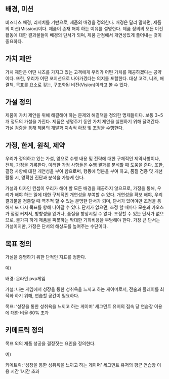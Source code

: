 
## 배경, 미션

비즈니스 배경, 리서치를 기반으로, 제품의 배경을 정의한다. 배경은 달리 말하면, 제품의 미션(Mission)이다. 제품이 존재 해야 하는 이유를 설명한다. 제품 정의의 모든 이전 활동에 대한 결과물들이 배경의 단서가 되며, 제품 관점에서 개연성있게 풀어내는 것이 중요하다.

## 가치 제안

가치 제안은 어떤 니즈를 가지고 있는 고객에게 우리가 어떤 가치를 제공하겠다는 공약이다. 또한, 우리가 어떤 포지션으로 나아가겠다는 의지를 포함한다. 대상 고객, 니즈, 해결책, 목표를 요소로 갖는, 구조화된 비전(Vision)이라고 볼 수 있다.

## 가설 정의

제품이 가치 제안을 위해 해결해야 하는 문제와 해결책을 정의한 명제들이다. 보통 3~5개 정도의 가설을 가진다. 제품은 생명주기 동안 가치 제안을 실현하기 위해 달려간다. 가설 검증을 통해 제품의 개발과 지속적 확장 및 조정을 수행한다.

## 가정, 한계, 원칙, 제약

우리가 정의하고 있는 가설, 앞으로 수행 내용 및 전략에 대한 구체적인 제약사항이나, 전제, 가정을 기록한다. 이러한 가정 사항들은 수행 결과를 분석할 때 도움을 준다. 또한, 결정 사항에 대한 개연성을 부여 함으로써, 행동에 명분을 부여 하고, 품질 검증 및 개선 활동 시, 명확한 진단과 분석을 가능케 한다.

가설과 디자인 컨셉이 우리가 해야 할 모든 배경을 제공하지 않으므로, 가정을 통해, 우리가 해야 하는 일에 대한 구체적인 개연성을 부여할 수 있다. 개연성을 확보 해야, 우리 결과물을 검증할 때 역추적 할 수 있는 분명한 단서가 되며, 단서가 있어야만 조정을 통해서 또 다시 목표를 향해 나아갈 수 있다. 단서가 없으면, 조정 할 때마다 모순과 카오스가 점점 커져서, 방향성을 잃거나, 품질을 향상시킬 수 없다. 조정할 수 있는 단서가 없으므로, 불가피 하게 제품을 피봇하는 막대한 기회비용을 부담해야 한다. 가장 큰 단서는 가설이지만, 가정은 단서의 해상도를 높여주는 수단이다.

## 목표 정의

가설을 증명하기 위한 단적인 지표를 정한다.

예)

배경: 온라인 pvp게임

가설: 나는 게임에서 성장을 통한 성취욕을 느끼고 하는 게이머로서, 전술과 플레이를 최적화 하기 위해, 연습할 공간이 필요하다.

목표: ‘성장을 통한 성취욕을 느끼고 하는 게이머’ 세그먼트 유저의 접속 당 연습장 이용에 대한 비율 60% 초과

## 키메트릭 정의

목표 외의 제품 성공을 결정짓는 요인을 정의한다.

예)

키메트릭: ‘성장을 통한 성취욕을 느끼고 하는 게이머’ 세그먼트 유저의 평균 연습장 이용 시간 1시간 초과